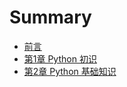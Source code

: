 # Summary

* [前言](README.md)
* [第1章 Python 初识](chapter1.md)
* [第2章 Python 基础知识](second-chapter.md)

